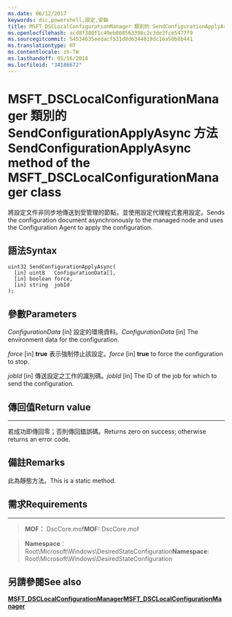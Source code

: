 ```yaml
---
ms.date: 06/12/2017
keywords: dsc,powershell,設定,安裝
title: MSFT_DSCLocalConfigurationManager 類別的 SendConfigurationApplyAsync 方法
ms.openlocfilehash: acd8f380f1c49eb008563398c2c3de3fce5477f9
ms.sourcegitcommit: 54534635eedacf531d8d6344019dc16a50b8b441
ms.translationtype: HT
ms.contentlocale: zh-TW
ms.lasthandoff: 05/16/2018
ms.locfileid: "34186672"
---
```

# <a name="sendconfigurationapplyasync-method-of-the-msftdsclocalconfigurationmanager-class"></a><span data-ttu-id="ce2a2-103">MSFT_DSCLocalConfigurationManager 類別的 SendConfigurationApplyAsync 方法</span><span class="sxs-lookup"><span data-stu-id="ce2a2-103">SendConfigurationApplyAsync method of the MSFT_DSCLocalConfigurationManager class</span></span>

<span data-ttu-id="ce2a2-104">將設定文件非同步地傳送到受管理的節點，並使用設定代理程式套用設定。</span><span class="sxs-lookup"><span data-stu-id="ce2a2-104">Sends the configuration document asynchronously to the managed node and uses the Configuration Agent to apply the configuration.</span></span>

<a name="syntax"></a><span data-ttu-id="ce2a2-105">語法</span><span class="sxs-lookup"><span data-stu-id="ce2a2-105">Syntax</span></span>
------

```mof
uint32 SendConfigurationApplyAsync(
  [in] uint8   ConfigurationData[],
  [in] boolean force,
  [in] string  jobId
);
```

<a name="parameters"></a><span data-ttu-id="ce2a2-106">參數</span><span class="sxs-lookup"><span data-stu-id="ce2a2-106">Parameters</span></span>
----------

<span data-ttu-id="ce2a2-107">*ConfigurationData* \[in\] 設定的環境資料。</span><span class="sxs-lookup"><span data-stu-id="ce2a2-107">*ConfigurationData* \[in\] The environment data for the configuration.</span></span>

<span data-ttu-id="ce2a2-108">*force* \[in\] **true** 表示強制停止該設定。</span><span class="sxs-lookup"><span data-stu-id="ce2a2-108">*force* \[in\] **true** to force the configuration to stop.</span></span>

<span data-ttu-id="ce2a2-109">*jobId* \[in\] 傳送設定之工作的識別碼。</span><span class="sxs-lookup"><span data-stu-id="ce2a2-109">*jobId* \[in\] The ID of the job for which to send the configuration.</span></span>

## <a name="return-value"></a><span data-ttu-id="ce2a2-110">傳回值</span><span class="sxs-lookup"><span data-stu-id="ce2a2-110">Return value</span></span>
------------

<span data-ttu-id="ce2a2-111">若成功即傳回零；否則傳回錯誤碼。</span><span class="sxs-lookup"><span data-stu-id="ce2a2-111">Returns zero on success; otherwise returns an error code.</span></span>

## <a name="remarks"></a><span data-ttu-id="ce2a2-112">備註</span><span class="sxs-lookup"><span data-stu-id="ce2a2-112">Remarks</span></span>

<span data-ttu-id="ce2a2-113">此為靜態方法。</span><span class="sxs-lookup"><span data-stu-id="ce2a2-113">This is a static method.</span></span>

## <a name="requirements"></a><span data-ttu-id="ce2a2-114">需求</span><span class="sxs-lookup"><span data-stu-id="ce2a2-114">Requirements</span></span>
------------
><span data-ttu-id="ce2a2-115">**MOF：** DscCore.mof</span><span class="sxs-lookup"><span data-stu-id="ce2a2-115">**MOF:** DscCore.mof</span></span>

><span data-ttu-id="ce2a2-116">**Namespace**：Root\Microsoft\Windows\DesiredStateConfiguration</span><span class="sxs-lookup"><span data-stu-id="ce2a2-116">**Namespace**: Root\Microsoft\Windows\DesiredStateConfiguration</span></span>


## <a name="see-also"></a><span data-ttu-id="ce2a2-117">另請參閱</span><span class="sxs-lookup"><span data-stu-id="ce2a2-117">See also</span></span>


[<span data-ttu-id="ce2a2-118">**MSFT_DSCLocalConfigurationManager**</span><span class="sxs-lookup"><span data-stu-id="ce2a2-118">**MSFT_DSCLocalConfigurationManager**</span></span>](msft-dsclocalconfigurationmanager.md)